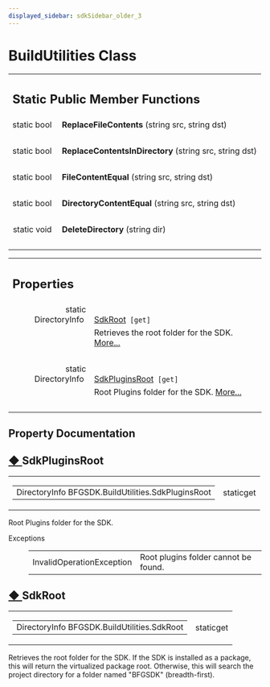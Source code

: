 ```yaml
---
displayed_sidebar: sdkSidebar_older_3
---
```

# BuildUtilities Class 

<div class="contents"><table class="memberdecls"><tr class="heading"><td colspan="2"><h2 class="groupheader"><a id="pub-static-methods" name="pub-static-methods"></a> Static Public Member Functions</h2></td></tr><tr class="memitem:a498e351b6343e545ff59eb2417b4b3b2"><td class="memItemLeft" align="right" valign="top"><a id="a498e351b6343e545ff59eb2417b4b3b2" name="a498e351b6343e545ff59eb2417b4b3b2"></a> static bool&#160;</td><td class="memItemRight" valign="bottom"><b>ReplaceFileContents</b> (string src, string dst)</td></tr><tr class="separator:a498e351b6343e545ff59eb2417b4b3b2"><td class="memSeparator" colspan="2">&#160;</td></tr><tr class="memitem:a47cf13f70c5e6c696265d54b2c5a2a54"><td class="memItemLeft" align="right" valign="top"><a id="a47cf13f70c5e6c696265d54b2c5a2a54" name="a47cf13f70c5e6c696265d54b2c5a2a54"></a> static bool&#160;</td><td class="memItemRight" valign="bottom"><b>ReplaceContentsInDirectory</b> (string src, string dst)</td></tr><tr class="separator:a47cf13f70c5e6c696265d54b2c5a2a54"><td class="memSeparator" colspan="2">&#160;</td></tr><tr class="memitem:a5226d7864111361807607a33e3edfe1a"><td class="memItemLeft" align="right" valign="top"><a id="a5226d7864111361807607a33e3edfe1a" name="a5226d7864111361807607a33e3edfe1a"></a> static bool&#160;</td><td class="memItemRight" valign="bottom"><b>FileContentEqual</b> (string src, string dst)</td></tr><tr class="separator:a5226d7864111361807607a33e3edfe1a"><td class="memSeparator" colspan="2">&#160;</td></tr><tr class="memitem:a440b4bd61ca1ab6332e0369b48c178a5"><td class="memItemLeft" align="right" valign="top"><a id="a440b4bd61ca1ab6332e0369b48c178a5" name="a440b4bd61ca1ab6332e0369b48c178a5"></a> static bool&#160;</td><td class="memItemRight" valign="bottom"><b>DirectoryContentEqual</b> (string src, string dst)</td></tr><tr class="separator:a440b4bd61ca1ab6332e0369b48c178a5"><td class="memSeparator" colspan="2">&#160;</td></tr><tr class="memitem:ad1c1c301d29238865f94e6f5e4a05b8d"><td class="memItemLeft" align="right" valign="top"><a id="ad1c1c301d29238865f94e6f5e4a05b8d" name="ad1c1c301d29238865f94e6f5e4a05b8d"></a> static void&#160;</td><td class="memItemRight" valign="bottom"><b>DeleteDirectory</b> (string dir)</td></tr><tr class="separator:ad1c1c301d29238865f94e6f5e4a05b8d"><td class="memSeparator" colspan="2">&#160;</td></tr></table><table class="memberdecls"><tr class="heading"><td colspan="2"><h2 class="groupheader"><a id="properties" name="properties"></a> Properties</h2></td></tr><tr class="memitem:adc63f07748b7b95d09f3c7f3afd73149"><td class="memItemLeft" align="right" valign="top">static DirectoryInfo&#160;</td><td class="memItemRight" valign="bottom"><a class="el" href="class_b_f_g_s_d_k_1_1_build_utilities.html#adc63f07748b7b95d09f3c7f3afd73149">SdkRoot</a><code> [get]</code></td></tr><tr class="memdesc:adc63f07748b7b95d09f3c7f3afd73149"><td class="mdescLeft">&#160;</td><td class="mdescRight">Retrieves the root folder for the SDK.  <a href="class_b_f_g_s_d_k_1_1_build_utilities.html#adc63f07748b7b95d09f3c7f3afd73149">More...</a><br /></td></tr><tr class="separator:adc63f07748b7b95d09f3c7f3afd73149"><td class="memSeparator" colspan="2">&#160;</td></tr><tr class="memitem:a3be239078826b9b88a30ebf0453af6ed"><td class="memItemLeft" align="right" valign="top">static DirectoryInfo&#160;</td><td class="memItemRight" valign="bottom"><a class="el" href="class_b_f_g_s_d_k_1_1_build_utilities.html#a3be239078826b9b88a30ebf0453af6ed">SdkPluginsRoot</a><code> [get]</code></td></tr><tr class="memdesc:a3be239078826b9b88a30ebf0453af6ed"><td class="mdescLeft">&#160;</td><td class="mdescRight">Root Plugins folder for the SDK.  <a href="class_b_f_g_s_d_k_1_1_build_utilities.html#a3be239078826b9b88a30ebf0453af6ed">More...</a><br /></td></tr><tr class="separator:a3be239078826b9b88a30ebf0453af6ed"><td class="memSeparator" colspan="2">&#160;</td></tr></table><h2 class="groupheader">Property Documentation</h2><a id="a3be239078826b9b88a30ebf0453af6ed" name="a3be239078826b9b88a30ebf0453af6ed"></a><h2 class="memtitle"><span class="permalink"><a href="#a3be239078826b9b88a30ebf0453af6ed">&#9670;&nbsp;</a></span>SdkPluginsRoot</h2><div class="memitem"><div class="memproto"><table class="mlabels"><tr><td class="mlabels-left"><table class="memname"><tr><td class="memname">DirectoryInfo BFGSDK.BuildUtilities.SdkPluginsRoot</td></tr></table></td><td class="mlabels-right"><span class="mlabels"><span class="mlabel">static</span><span class="mlabel">get</span></span></td></tr></table></div><div class="memdoc">Root Plugins folder for the SDK. <dl class="exception"><dt>Exceptions</dt><dd><table class="exception"><tr><td class="paramname">InvalidOperationException</td><td>Root plugins folder cannot be found.</td></tr></table></dd></dl></div></div><a id="adc63f07748b7b95d09f3c7f3afd73149" name="adc63f07748b7b95d09f3c7f3afd73149"></a><h2 class="memtitle"><span class="permalink"><a href="#adc63f07748b7b95d09f3c7f3afd73149">&#9670;&nbsp;</a></span>SdkRoot</h2><div class="memitem"><div class="memproto"><table class="mlabels"><tr><td class="mlabels-left"><table class="memname"><tr><td class="memname">DirectoryInfo BFGSDK.BuildUtilities.SdkRoot</td></tr></table></td><td class="mlabels-right"><span class="mlabels"><span class="mlabel">static</span><span class="mlabel">get</span></span></td></tr></table></div><div class="memdoc">Retrieves the root folder for the SDK. If the SDK is installed as a package, this will return the virtualized package root. Otherwise, this will search the project directory for a folder named "BFGSDK" (breadth-first). </div></div></div> 
